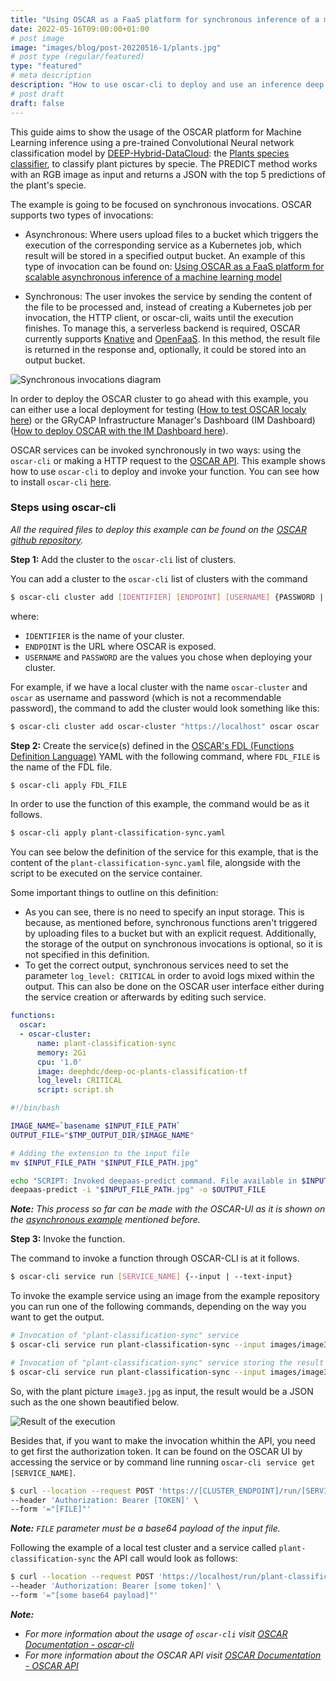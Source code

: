 ```yaml
---
title: "Using OSCAR as a FaaS platform for synchronous inference of a machine learning model"
date: 2022-05-16T09:00:00+01:00
# post image 
image: "images/blog/post-20220516-1/plants.jpg"
# post type (regular/featured)
type: "featured"
# meta description
description: "How to use oscar-cli to deploy and use an inference deep learning model synchronously"
# post draft
draft: false
---
```


This guide aims to show the usage of the OSCAR platform for Machine Learning inference using a pre-trained Convolutional Neural network classification model by [DEEP-Hybrid-DataCloud](https://deep-hybrid-datacloud.eu/): the [Plants species classifier](https://marketplace.deep-hybrid-datacloud.eu/modules/deep-oc-plants-classification-tf.html), to classify plant pictures by specie. The PREDICT method works with an RGB image as input and returns a JSON with the top 5 predictions of the plant's specie.

The example is going to be focused on synchronous invocations. OSCAR supports two types of invocations:

* Asynchronous: Where users upload files to a bucket which triggers the execution of the corresponding service as a Kubernetes job, which result will be stored in a specified output bucket. An example of this type of invocation can be found on: [Using OSCAR as a FaaS platform for scalable asynchronous inference of a machine learning model](https://oscar.grycap.net/blog/post-oscar-faas-scalable-ml-inference/)

* Synchronous: The user invokes the service by sending the content of the file to be processed and, instead of creating a Kubernetes job per invocation, the HTTP client, or oscar-cli, waits until the execution finishes. To manage this, a serverless backend is required, OSCAR currently supports [Knative](https://knative.dev) and [OpenFaaS](https://www.openfaas.com/). In this method, the result file is returned in the response and, optionally, it could be stored into an output bucket.

![Synchronous invocations diagram](../../images/blog/post-20220516-1/oscar-sync.png)

In order to deploy the OSCAR cluster to go ahead with this example, you can either use a local deployment for testing ([How to test OSCAR localy here](https://docs.oscar.grycap.net/local-testing/)) or the GRyCAP Infrastructure Manager's Dashboard (IM Dashboard) ([How to deploy OSCAR with the IM Dashboard here](https://docs.oscar.grycap.net/deploy-im-dashboard/)).

OSCAR services can be invoked synchronously in two ways: using the `oscar-cli` or making a HTTP request to the [OSCAR API](https://docs.oscar.grycap.net/api/). 
This example shows how to use `oscar-cli` to deploy and invoke your function. You can see how to install `oscar-cli` [here](https://github.com/grycap/oscar-cli).

### Steps using oscar-cli

*All the required files to deploy this example can be found on the [OSCAR github repository](https://github.com/grycap/oscar/tree/master/examples/plant-classification-sync).*

**Step 1:** Add the cluster to the `oscar-cli` list of clusters. 

You can add a cluster to the `oscar-cli` list of clusters with the command
``` bash
$ oscar-cli cluster add [IDENTIFIER] [ENDPOINT] [USERNAME] {PASSWORD | --password-stdin} [flags]
```
where:
* `IDENTIFIER` is the name of your cluster.
* `ENDPOINT` is the URL where OSCAR is exposed.
* `USERNAME` and `PASSWORD` are the values you chose when deploying your cluster.

For example, if we have a local cluster with the name `oscar-cluster` and `oscar` as username and password (which is not a recommendable password), the command to add the cluster would look something like this:

``` bash
$ oscar-cli cluster add oscar-cluster "https://localhost" oscar oscar
```

**Step 2:** Create the service(s) defined in the [OSCAR's FDL (Functions Definition Language)](https://docs.oscar.grycap.net/fdl/) YAML with the following command, where `FDL_FILE` is the name of the FDL file. 

```bash
$ oscar-cli apply FDL_FILE
```
In order to use the function of this example, the command would be as it follows.
```bash
$ oscar-cli apply plant-classification-sync.yaml
```

You can see below the definition of the service for this example, that is the content of the `plant-classification-sync.yaml` file, alongside with the script to be executed on the service container. 

Some important things to outline on this definition:
* As you can see, there is no need to specify an input storage. This is because, as mentioned before, synchronous functions aren't triggered by uploading files to a bucket but with an explicit request. Additionally, the storage of the output on synchronous invocations is optional, so it is not specified in this definition.
* To get the correct output, synchronous services need to set the parameter `log_level: CRITICAL` in order to avoid logs mixed within the output. This can also be done on the OSCAR user interface either during the service creation or afterwards by editing such service.

``` yaml
functions:
  oscar:
  - oscar-cluster:
      name: plant-classification-sync
      memory: 2Gi
      cpu: '1.0'
      image: deephdc/deep-oc-plants-classification-tf
      log_level: CRITICAL
      script: script.sh
```

``` bash
#!/bin/bash

IMAGE_NAME=`basename $INPUT_FILE_PATH`
OUTPUT_FILE="$TMP_OUTPUT_DIR/$IMAGE_NAME"

# Adding the extension to the input file
mv $INPUT_FILE_PATH "$INPUT_FILE_PATH.jpg"

echo "SCRIPT: Invoked deepaas-predict command. File available in $INPUT_FILE_PATH." 
deepaas-predict -i "$INPUT_FILE_PATH.jpg" -o $OUTPUT_FILE
```

**_Note:_** *This process so far can be made with the OSCAR-UI as it is shown on the [asynchronous example](https://oscar.grycap.net/blog/post-oscar-faas-scalable-ml-inference/) mentioned before.*

**Step 3:** Invoke the function.

The command to invoke a function through OSCAR-CLI is at it follows.

``` bash
$ oscar-cli service run [SERVICE_NAME] {--input | --text-input}
```

To invoke the example service using an image from the example repository you can run one of the following commands, depending on the way you want to get the output.  

``` bash
# Invocation of "plant-classification-sync" service
$ oscar-cli service run plant-classification-sync --input images/image3.jpg

# Invocation of "plant-classification-sync" service storing the result
$ oscar-cli service run plant-classification-sync --input images/image3.jpg --output image3-output.json
```

So, with the plant picture `image3.jpg` as input, the result would be a JSON such as the one shown beautified below.

![Result of the execution](../../images/blog/post-20220516-1/service-invocation-example.png)

Besides that, if you want to make the invocation whithin the API, you need to get first the authorization token. It can be found on the OSCAR UI by accessing the service or by command line running `oscar-cli service get [SERVICE_NAME]`.

``` bash
$ curl --location --request POST 'https://[CLUSTER_ENDPOINT]/run/[SERVICE_NAME]' \
--header 'Authorization: Bearer [TOKEN]' \
--form '="[FILE]"'
```

**_Note:_** *`FILE` parameter must be a base64 payload of the input file.*

Following the example of a local test cluster and a service called `plant-classification-sync` the API call would look as follows:

``` bash
$ curl --location --request POST 'https://localhost/run/plant-classification-sync' \
--header 'Authorization: Bearer [some token]' \
--form '="[some base64 payload]"'
```

**_Note:_** 
-  *For more information about the usage of `oscar-cli` visit [OSCAR Documentation - oscar-cli](https://docs.oscar.grycap.net/oscar-cli/)*
- *For more information about the OSCAR API visit [OSCAR Documentation - OSCAR API](https://docs.oscar.grycap.net/api/)*